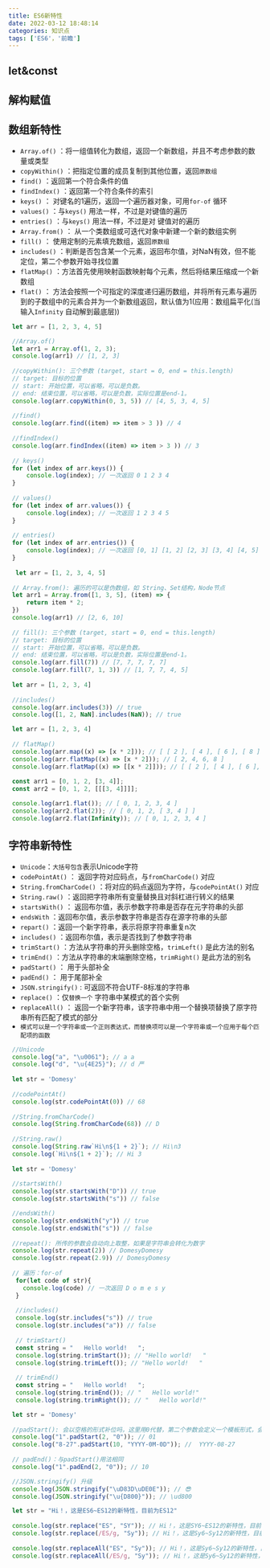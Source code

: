 ```yaml
---
title: ES6新特性
date: 2022-03-12 18:48:14
categories: 知识点
tags: ['ES6'，'前瞻']
---
```


## let&const



## 解构赋值



## 数组新特性

- `Array.of()` ：将一组值转化为数组，返回一个新数组，并且不考虑参数的数量或类型
- `copyWithin()` ：把指定位置的成员复制到其他位置，返回`原数组`
- `find()` ：返回第一个符合条件的值
- `findIndex()` ：返回第一个符合条件的索引
- `keys()` ： 对键名的1遍历，返回一个遍历器对象，可用`for-of` 循环
- `values()` ：与`keys()` 用法一样，不过是对键值的遍历
- `entries()` ：与`keys()` 用法一样，不过是对 键值对的遍历
- `Array.from()` ： 从一个类数组或可迭代对象中新建一个新的数组实例
- `fill()` ： 使用定制的元素填充数组，返回`原数组`
- `includes()` ：判断是否包含某一个元素，返回布尔值，对NaN有效，但不能定位，第二个参数开始寻找位置
- `flatMap()` ：方法首先使用映射函数映射每个元素，然后将结果压缩成一个新数组
- `flat()` ： 方法会按照一个可指定的深度递归遍历数组，并将所有元素与遍历到的子数组中的元素合并为一个新数组返回，默认值为1(应用：数组扁平化(当输入`Infinity` 自动解到最底层))

```js
 let arr = [1, 2, 3, 4, 5]

 //Array.of()
 let arr1 = Array.of(1, 2, 3);
 console.log(arr1) // [1, 2, 3]
 
 //copyWithin(): 三个参数 (target, start = 0, end = this.length)
 // target: 目标的位置
 // start: 开始位置，可以省略，可以是负数。
 // end: 结束位置，可以省略，可以是负数，实际位置是end-1。
 console.log(arr.copyWithin(0, 3, 5)) // [4, 5, 3, 4, 5]
 
 //find()
 console.log(arr.find((item) => item > 3 )) // 4
 
 //findIndex()
 console.log(arr.findIndex((item) => item > 3 )) // 3
 
 // keys()
 for (let index of arr.keys()) {
     console.log(index); // 一次返回 0 1 2 3 4
 }
 
 // values()
 for (let index of arr.values()) {
     console.log(index); // 一次返回 1 2 3 4 5
 }
 
 // entries()
 for (let index of arr.entries()) {
     console.log(index); // 一次返回 [0, 1] [1, 2] [2, 3] [3, 4] [4, 5]
 }
 
  let arr = [1, 2, 3, 4, 5]
 
 // Array.from(): 遍历的可以是伪数组，如 String、Set结构，Node节点
 let arr1 = Array.from([1, 3, 5], (item) => {
     return item * 2;
 })
 console.log(arr1) // [2, 6, 10] 
 
 // fill(): 三个参数 (target, start = 0, end = this.length)
 // target: 目标的位置
 // start: 开始位置，可以省略，可以是负数。
 // end: 结束位置，可以省略，可以是负数，实际位置是end-1。
 console.log(arr.fill(7)) // [7, 7, 7, 7, 7]
 console.log(arr.fill(7, 1, 3)) // [1, 7, 7, 4, 5]
 
 let arr = [1, 2, 3, 4]
 
 //includes()
 console.log(arr.includes(3)) // true
 console.log([1, 2, NaN].includes(NaN)); // true

 let arr = [1, 2, 3, 4]
 
 // flatMap()
 console.log(arr.map((x) => [x * 2])); // [ [ 2 ], [ 4 ], [ 6 ], [ 8 ] ]
 console.log(arr.flatMap((x) => [x * 2])); // [ 2, 4, 6, 8 ]
 console.log(arr.flatMap((x) => [[x * 2]])); // [ [ 2 ], [ 4 ], [ 6 ], [ 8 ] ]
 
 const arr1 = [0, 1, 2, [3, 4]];
 const arr2 = [0, 1, 2, [[[3, 4]]]];

 console.log(arr1.flat()); // [ 0, 1, 2, 3, 4 ]
 console.log(arr2.flat(2)); // [ 0, 1, 2, [ 3, 4 ] ]
 console.log(arr2.flat(Infinity)); // [ 0, 1, 2, 3, 4 ]
```

## 字符串新特性

- `Unicode`：`大括号包含`表示Unicode字符
- `codePointAt()` ： 返回字符对应码点，与`fromCharCode()` 对应
- `String.fromCharCode()` ：将对应的码点返回为字符，与`codePointAt()` 对应
- `String.raw()` ：返回把字符串所有变量替换且对斜杠进行转义的结果
- `startsWith()` ： 返回布尔值，表示参数字符串是否存在元字符串的头部
- `endsWith` ：返回布尔值，表示参数字符串是否存在源字符串的头部
- `repart()` ：返回一个新字符串，表示将原字符串重复n次
- `includes()` ：返回布尔值，表示是否找到了参数字符串
- `trimStart()` ：方法从字符串的开头删除空格，`trimLeft()` 是此方法的别名
- `trimEnd()` ：方法从字符串的末端删除空格，`trimRight()` 是此方法的别名
- `padStart()` ： 用于头部补全
- `padEnd()` ： 用于尾部补全
- `JSON.stringify()` : 可返回不符合UTF-8标准的字符串
- `replace()` ：仅`替换一个` 字符串中某模式的首个实例
- `replaceAll()` ： 返回一个新字符串，该字符串中用一个替换项替换了原字符串所有匹配了模式的部分
- `模式可以是一个字符串或一个正则表达式，而替换项可以是一个字符串或一个应用于每个匹配项的函数`

```js
 //Unicode
 console.log("a", "\u0061"); // a a
 console.log("d", "\u{4E25}"); // d 严
 
 let str = 'Domesy'
 
 //codePointAt()
 console.log(str.codePointAt(0)) // 68
 
 //String.fromCharCode()
 console.log(String.fromCharCode(68)) // D
 
 //String.raw()
 console.log(String.raw`Hi\n${1 + 2}`); // Hi\n3
 console.log(`Hi\n${1 + 2}`); // Hi 3
 
 let str = 'Domesy'
 
 //startsWith()
 console.log(str.startsWith("D")) // true
 console.log(str.startsWith("s")) // false

 //endsWith()
 console.log(str.endsWith("y")) // true
 console.log(str.endsWith("s")) // false
 
 //repeat(): 所传的参数会自动向上取整，如果是字符串会转化为数字
 console.log(str.repeat(2)) // DomesyDomesy
 console.log(str.repeat(2.9)) // DomesyDomesy
 
 // 遍历：for-of
  for(let code of str){
    console.log(code) // 一次返回 D o m e s y
  }
  
  //includes()
  console.log(str.includes("s")) // true
  console.log(str.includes("a")) // false
  
  // trimStart()
  const string = "   Hello world!   ";
  console.log(string.trimStart()); // "Hello world!   "
  console.log(string.trimLeft()); // "Hello world!   "
  
  // trimEnd()
  const string = "   Hello world!   ";
  console.log(string.trimEnd()); // "   Hello world!"
  console.log(string.trimRight()); // "   Hello world!"

 let str = 'Domesy'
 
 //padStart(): 会以空格的形式补位吗，这里用0代替，第二个参数会定义一个模板形式，会以模板进行替换
 console.log("1".padStart(2, "0")); // 01
 console.log("8-27".padStart(10, "YYYY-0M-0D")); //  YYYY-08-27
  
 // padEnd()：与padStart()用法相同
 console.log("1".padEnd(2, "0")); // 10

 //JSON.stringify() 升级
 console.log(JSON.stringify("\uD83D\uDE0E")); // 😎
 console.log(JSON.stringify("\u{D800}")); // \ud800

 let str = "Hi！，这是ES6~ES12的新特性，目前为ES12"
 
 console.log(str.replace("ES", "SY")); // Hi！，这是SY6~ES12的新特性，目前为ES12
 console.log(str.replace(/ES/g, "Sy")); // Hi！，这是Sy6~Sy12的新特性，目前为Sy12
 
 console.log(str.replaceAll("ES", "Sy")); // Hi！，这是Sy6~Sy12的新特性，目前为Sy12
 console.log(str.replaceAll(/ES/g, "Sy")); // Hi！，这是Sy6~Sy12的新特性，目前为Sy12


```

